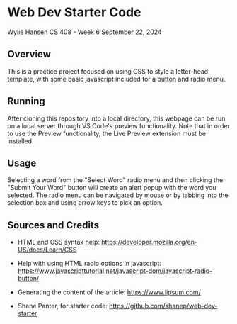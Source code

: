 # Web Dev Starter Code

Wylie Hansen
CS 408 - Week 6
September 22, 2024

## Overview

This is a practice project focused on using CSS to style a letter-head template, with some
basic javascript included for a button and radio menu.

## Running

After cloning this repository into a local directory, this webpage can be run on a local 
server through VS Code's preview functionality. Note that in order to use the Preview
functionality, the Live Preview extension must be installed.

## Usage

Selecting a word from the "Select Word" radio menu and then clicking the "Submit Your
Word" button will create an alert popup with the word you selected. The radio menu can be 
navigated by mouse or by tabbing into the selection box and using arrow keys to pick an 
option.

## Sources and Credits

 - HTML and CSS syntax help: https://developer.mozilla.org/en-US/docs/Learn/CSS
 - Help with using HTML radio options in javascript: https://www.javascripttutorial.net/javascript-dom/javascript-radio-button/
 - Generating the content of the article: https://www.lipsum.com/

 - Shane Panter, for starter code: https://github.com/shanep/web-dev-starter

